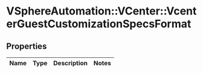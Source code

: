 # VSphereAutomation::VCenter::VcenterGuestCustomizationSpecsFormat

## Properties
Name | Type | Description | Notes
------------ | ------------- | ------------- | -------------


